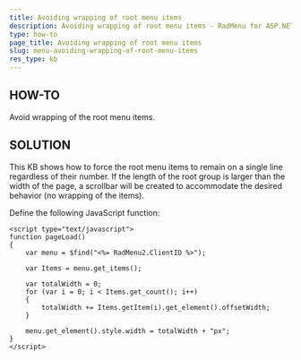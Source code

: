 ```yaml
---
title: Avoiding wrapping of root menu items
description: Avoiding wrapping of root menu items - RadMenu for ASP.NET AJAX. Check it now!
type: how-to
page_title: Avoiding wrapping of root menu items
slug: menu-avoiding-wrapping-of-root-menu-items
res_type: kb
---
```



## HOW-TO  
Avoid wrapping of the root menu items.  
   
## SOLUTION  
This KB shows how to force the root menu items to remain on a single line regardless of their number. If the length of the root group is larger than the width of the page, a scrollbar will be created to accommodate the desired behavior (no wrapping of the items).   
   
Define the following JavaScript function:  
   
 
````ASP.NET
<script type="text/javascript"> 
function pageLoad()   
{    
    var menu = $find("<%= RadMenu2.ClientID %>"); 
     
    var Items = menu.get_items(); 
  
    var totalWidth = 0; 
    for (var i = 0; i < Items.get_count(); i++)  
    { 
        totalWidth += Items.getItem(i).get_element().offsetWidth; 
    } 
     
    menu.get_element().style.width = totalWidth + "px"; 
}    
</script> 
````
   
   
    